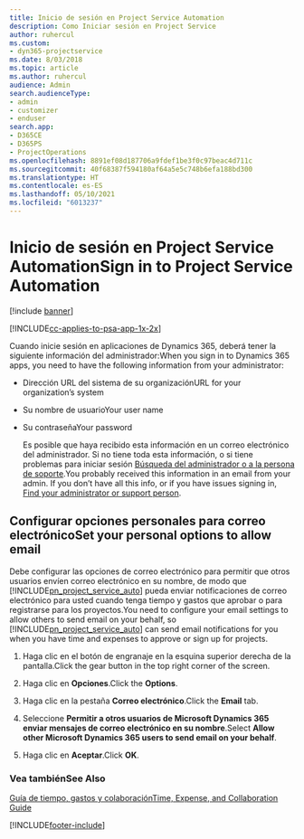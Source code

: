 ```yaml
---
title: Inicio de sesión en Project Service Automation
description: Como Iniciar sesión en Project Service
author: ruhercul
ms.custom:
- dyn365-projectservice
ms.date: 8/03/2018
ms.topic: article
ms.author: ruhercul
audience: Admin
search.audienceType:
- admin
- customizer
- enduser
search.app:
- D365CE
- D365PS
- ProjectOperations
ms.openlocfilehash: 8891ef08d187706a9fdef1be3f0c97beac4d711c
ms.sourcegitcommit: 40f68387f594180af64a5e5c748b6efa188bd300
ms.translationtype: HT
ms.contentlocale: es-ES
ms.lasthandoff: 05/10/2021
ms.locfileid: "6013237"
---
```

# <a name="sign-in-to-project-service-automation"></a><span data-ttu-id="bf22b-103">Inicio de sesión en Project Service Automation</span><span class="sxs-lookup"><span data-stu-id="bf22b-103">Sign in to Project Service Automation</span></span>

[!include [banner](../includes/psa-now-project-operations.md)]

[!INCLUDE[cc-applies-to-psa-app-1x-2x](../includes/cc-applies-to-psa-app-1x-2x.md)]

<span data-ttu-id="bf22b-104">Cuando inicie sesión en aplicaciones de Dynamics 365, deberá tener la siguiente información del administrador:</span><span class="sxs-lookup"><span data-stu-id="bf22b-104">When you sign in to Dynamics 365 apps, you need to have the following information from your administrator:</span></span>  
  
- <span data-ttu-id="bf22b-105">Dirección URL del sistema de su organización</span><span class="sxs-lookup"><span data-stu-id="bf22b-105">URL for your organization’s system</span></span>  
  
- <span data-ttu-id="bf22b-106">Su nombre de usuario</span><span class="sxs-lookup"><span data-stu-id="bf22b-106">Your user name</span></span>  
  
- <span data-ttu-id="bf22b-107">Su contraseña</span><span class="sxs-lookup"><span data-stu-id="bf22b-107">Your password</span></span>  
  
  <span data-ttu-id="bf22b-108">Es posible que haya recibido esta información en un correo electrónico del administrador. Si no tiene toda esta información, o si tiene problemas para iniciar sesión [Búsqueda del administrador o a la persona de soporte](/dynamics365/customerengagement/on-premises/basics/find-administrator-support).</span><span class="sxs-lookup"><span data-stu-id="bf22b-108">You probably received this information in an email from your admin. If you don’t have all this info, or if you have issues signing in, [Find your administrator or support person](/dynamics365/customerengagement/on-premises/basics/find-administrator-support).</span></span>  
  
## <a name="set-your-personal-options-to-allow-email"></a><span data-ttu-id="bf22b-109">Configurar opciones personales para correo electrónico</span><span class="sxs-lookup"><span data-stu-id="bf22b-109">Set your personal options to allow email</span></span>  
 <span data-ttu-id="bf22b-110">Debe configurar las opciones de correo electrónico para permitir que otros usuarios envíen correo electrónico en su nombre, de modo que [!INCLUDE[pn_project_service_auto](../includes/pn-project-service-auto.md)] pueda enviar notificaciones de correo electrónico para usted cuando tenga tiempo y gastos que aprobar o para registrarse para los proyectos.</span><span class="sxs-lookup"><span data-stu-id="bf22b-110">You need to configure your email settings to allow others to send email on your behalf, so [!INCLUDE[pn_project_service_auto](../includes/pn-project-service-auto.md)] can send email notifications for you when you have time and expenses to approve or sign up for projects.</span></span>  
  
1.  <span data-ttu-id="bf22b-111">Haga clic en el botón de engranaje en la esquina superior derecha de la pantalla.</span><span class="sxs-lookup"><span data-stu-id="bf22b-111">Click the gear button in the top right corner of the screen.</span></span>  
  
2.  <span data-ttu-id="bf22b-112">Haga clic en **Opciones**.</span><span class="sxs-lookup"><span data-stu-id="bf22b-112">Click the **Options**.</span></span>  
  
3.  <span data-ttu-id="bf22b-113">Haga clic en la pestaña **Correo electrónico**.</span><span class="sxs-lookup"><span data-stu-id="bf22b-113">Click the **Email** tab.</span></span>  
  
4.  <span data-ttu-id="bf22b-114">Seleccione **Permitir a otros usuarios de Microsoft Dynamics 365 enviar mensajes de correo electrónico en su nombre**.</span><span class="sxs-lookup"><span data-stu-id="bf22b-114">Select **Allow other Microsoft Dynamics 365 users to send email on your behalf**.</span></span>  
  
5.  <span data-ttu-id="bf22b-115">Haga clic en **Aceptar**.</span><span class="sxs-lookup"><span data-stu-id="bf22b-115">Click **OK**.</span></span>  
  
### <a name="see-also"></a><span data-ttu-id="bf22b-116">Vea también</span><span class="sxs-lookup"><span data-stu-id="bf22b-116">See Also</span></span>  
 [<span data-ttu-id="bf22b-117">Guía de tiempo, gastos y colaboración</span><span class="sxs-lookup"><span data-stu-id="bf22b-117">Time, Expense, and Collaboration Guide</span></span>](../psa/time-expense-collaboration-guide.md)


[!INCLUDE[footer-include](../includes/footer-banner.md)]
